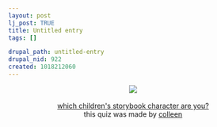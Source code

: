 ```yaml
--- 
layout: post
lj_post: TRUE
title: Untitled entry
tags: []

drupal_path: untitled-entry
drupal_nid: 922
created: 1018212060
---
```

<center><a href="http://people.hws.edu/colleenlogan/children.html" target="new">
<img src="http://people.hws.edu/colleenlogan/littleprince.jpg" border=0></a><br>
<br><a href="http://people.hws.edu/colleenlogan/children.html" target="new">which children's storybook character are you?</a>
<br>this quiz was made by <a href="http://www.livejournal.com/users/fauxarbres">colleen</a></center>
